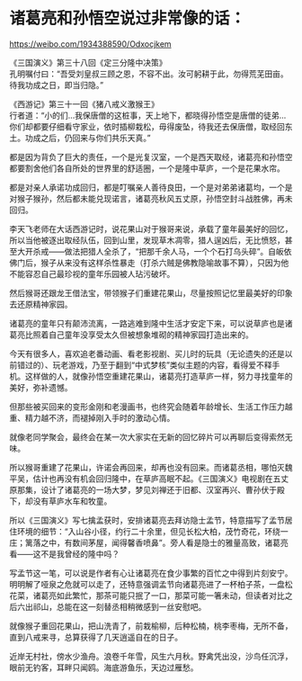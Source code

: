 # 诸葛亮和孙悟空说过非常像的话：  

https://weibo.com/1934388590/Odxocjkem

《三国演义》第三十八回《定三分隆中决策》  
孔明嘱付曰：“吾受刘皇叔三顾之恩，不容不出。汝可躬耕于此，勿得荒芜田亩。待我功成之日，即当归隐。”  
  
《西游记》第三十一回《猪八戒义激猴王》  
行者道：“小的们…我保唐僧的这桩事，天上地下，都晓得孙悟空是唐僧的徒弟…你们却都要仔细看守家业，依时插柳栽松，毋得废坠，待我还去保唐僧，取经回东土。功成之后，仍回来与你们共乐天真。”  
  
都是因为背负了巨大的责任，一个是光复汉室，一个是西天取经，诸葛亮和孙悟空都要割舍他们各自所处的世界里的舒适圈，一个是隆中草庐，一个是花果水帘。  
  
都是对亲人承诺功成回归，都是叮嘱亲人善待良田，一个是对弟弟诸葛均，一个是对猴子猴孙，然后都未能兑现诺言，诸葛亮秋风五丈原，孙悟空封斗战胜佛，再未回归。  
  
李天飞老师在大话西游记时，说花果山对于猴哥来说，承载了童年最美好的回忆，所以当他被逐出取经队伍，回到山里，发现草木凋零，猎人逞凶后，无比愤怒，甚至大开杀戒——做法把猎人全杀了，“把那千余人马，一个个石打乌头碎”。自皈依佛门后，猴子从来没有这样杀性暴走（打杀六贼是佛教隐喻故事不算），只因为他不能容忍自己最珍视的童年乐园被人玷污破坏。  
  
然后猴哥还跟龙王借法宝，带领猴子们重建花果山，尽量按照记忆里最美好的印象去还原精神家园。  
  
诸葛亮的童年只有颠沛流离，一路逃难到隆中生活才安定下来，可以说草庐也是诸葛亮比照着自己童年没享受太久但被想象堆砌的精神家园打造出来的。  
  
今天有很多人，喜欢追老番动画、看老影视剧、买儿时的玩具（无论遗失的还是以前错过的）、玩老游戏，乃至于翻到“中式梦核”类似主题的内容，看得爱不释手机。这样做的人，就像孙悟空重建花果山，诸葛亮打造草庐一样，努力寻找童年的美好，弥补遗憾。  
  
但那些被买回来的变形金刚和老漫画书，也终究会随着年龄增长、生活工作压力越重、精力越不济，而褪掉刚入手时的激动心情。  
  
就像老同学聚会，最终会在某一次大家实在无新的回忆碎片可以再聊后变得索然无味。  
  
所以猴哥重建了花果山，许诺会再回来，却再也没有回来。而诸葛丞相，哪怕灭魏平吴，估计也再没有机会回归隆中，在草庐高眠不起。《三国演义》电视剧在五丈原那集，设计了诸葛亮的一场大梦，梦见刘禅还于旧都、汉室再兴、曹孙伏于殿下，却没有草庐水车和牧童。  
  
所以《三国演义》写七擒孟获时，安排诸葛亮去拜访隐士孟节，特意描写了孟节居住环境的细节：“入山谷小径，约行二十余里，但见长松大柏，茂竹奇花，环绕一庄；篱落之中，有数间茅屋，闻得馨香喷鼻”。旁人看是隐士的雅量高致，诸葛亮看——这不是我曾经的隆中吗？  
  
写孟节这一笔，可以说是作者有心让诸葛亮在食少事繁的百忙之中得到片刻安宁。明明解了哑泉之危就可以走了，还特意强调孟节向诸葛亮进了一杯柏子茶，一盘松花菜，诸葛亮如此繁忙，那茶可能只抿了一口，那菜可能一箸未动，但读者对比之后六出祁山，总能在这一刻替丞相稍微感到一丝安慰吧。  
  
就像猴子重回花果山，把山洗青了，前栽榆柳，后种松楠，桃李枣梅，无所不备，直到八戒来寻，总算获得了几天逍遥自在的日子。  
  
近岸无村社，傍水少渔舟。浪卷千年雪，风生六月秋。野禽凭出没，沙鸟任沉浮，眼前无钓客，耳畔只闻鸥。海底游鱼乐，天边过雁愁。

